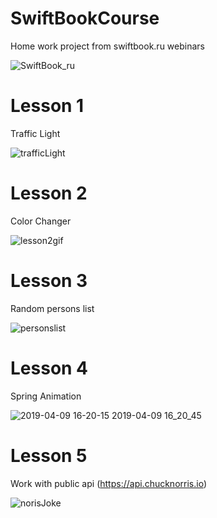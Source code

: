 # SwiftBookCourse
Home work project from swiftbook.ru webinars

![SwiftBook_ru](https://user-images.githubusercontent.com/30910230/54920927-8ffada00-4f15-11e9-8353-8e0c9b87f6c6.png)

# Lesson 1
Traffic Light

![trafficLight](https://user-images.githubusercontent.com/30910230/54921068-dea87400-4f15-11e9-8d03-2bc6ba9345a5.gif)
# Lesson 2
Color Changer

![lesson2gif](https://user-images.githubusercontent.com/30910230/55163065-27f8fd80-517a-11e9-940f-aa35679973ff.gif)
# Lesson 3
Random persons list

![personslist](https://user-images.githubusercontent.com/30910230/55730388-bb56ec00-5a20-11e9-859a-6fd90237acfa.gif)
# Lesson 4
Spring Animation 

![2019-04-09 16-20-15 2019-04-09 16_20_45](https://user-images.githubusercontent.com/30910230/55803681-7cd63580-5ae3-11e9-95f8-dc8a54cf1d34.gif)

# Lesson 5
Work with public api (https://api.chucknorris.io)

![norisJoke](https://user-images.githubusercontent.com/30910230/56027624-12113e00-5d1f-11e9-934c-1885dedca548.gif)



